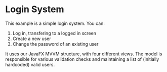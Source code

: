 # Login System
This example is a simple login system. 
You can:
1. Log in, transfering to a logged in screen
2. Create a new user
3. Change the password of an existing user

It uses our JavaFX MVVM structure, with four different views.
The model is responsible for various validation checks and maintaining a list of (initially hardcoded) valid users.
